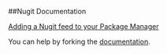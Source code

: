 ##Nugit Documentation

[Adding a Nugit feed to your Package Manager](/help/add-feed)









You can help by forking the [documentation](https://github.com/Buildstarted/Nugit-Documentation).